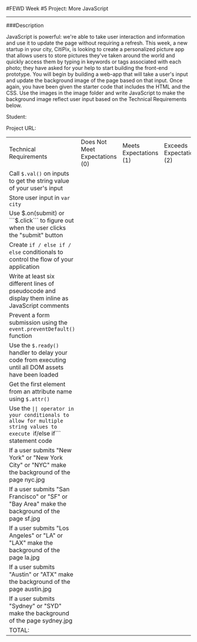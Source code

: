 #FEWD Week #5 Project: More JavaScript

---


###Description


JavaScript is powerful: we're able to take user interaction and information and use it to update the page without requiring a refresh. This week, a new startup in your city, CitiPix, is looking to create a personalized picture app that allows users to store pictures they've taken around the world and quickly access them by typing in keywords or tags associated with each photo; they have asked for your help to start building the front-end prototype. You will begin by building a web-app that will take a user's input and update the background image of the page based on that input. Once again, you have been given the starter code that includes the HTML and the CSS. Use the images in the image folder and write JavaScript to make the background image reflect user input based on the Technical Requirements  below.

Student: 

Project URL: 

|                                          |                                |                        |                          |
| ---------------------------------------- | ------------------------------ | ---------------------- | ------------------------ |
| Technical Requirements                   | Does Not Meet Expectations (0) | Meets Expectations (1) | Exceeds Expectations (2) |
| Call ```$.val()``` on inputs to get the string value of your user's input |                                |                        |                          |
| Store user input in ```var city```       |                                |                        |                          |
| Use $.on(submit) or ```$.click``` to figure out when the user clicks the "submit" button |                                |                        |                          |
| Create ```if / else if / else``` conditionals to control the flow of your application |                                |                        |                          |
| Write at least six different lines of pseudocode and display them inline as JavaScript comments |                                |                        |                          |
| Prevent a form submission using the ```event.preventDefault()``` function |                                |                        |                          |
| Use the ```$.ready()``` handler to delay your code from executing until all DOM assets have been loaded |                                |                        |                          |
| Get the first element from an attribute name using ```$.attr()``` |                                |                        |                          |
| Use the ```\|\| operator in your conditionals to allow for multiple string values to execute ```if/else if``` statement code |                                |                        |                          |
| If a user submits "New York" or "New York City" or "NYC" make the background of the page nyc.jpg |                                |                        |                          |
| If a user submits "San Francisco" or "SF" or "Bay Area" make the background of the page sf.jpg |                                |                        |                          |
| If a user submits "Los Angeles" or "LA" or "LAX" make the background of the page la.jpg |                                |                        |                          |
| If a user submits "Austin" or "ATX" make the background of the page austin.jpg |                                |                        |                          |
| If a user submits "Sydney" or "SYD" make the background of the page sydney.jpg |                                |                        |                          |
| TOTAL:                                   |                                |                        |                          |

